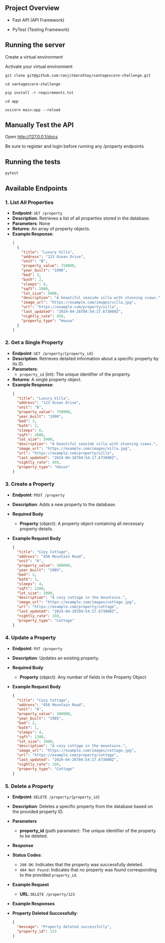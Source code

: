 ## Project Overview

* Fast API (API Framework)

* PyTest (Testing Framework)

## Running the server

  Create a virtual environment

  Activate your virtual environment

  `git clone git@github.com:ranjitmarathay/vantagescore-challenge.git`

  `cd vantagescore-challenge`

  `pip install -r requirements.txt`

  `cd app`

  `uvicorn main:app --reload`

## Manually Test the API

  Open http://127.0.0.1/docs

  Be sure to register and login before running any /property endpoints


## Running the tests

  `pytest`


## Available Endpoints

### 1. List All Properties

- **Endpoint**: `GET /property`
- **Description**: Retrieves a list of all properties stored in the database.
- **Parameters**: None
- **Returns**: An array of property objects.
- **Example Response**:
  ```json
  [
    {
      "title": "Luxury Villa",
      "address": "123 Ocean Drive",
      "unit": "B",
      "property_value": 750000,
      "year_built": "1990",
      "bed": 3,
      "bath": 2,
      "sleeps": 6,
      "sqft": 2000,
      "lot_size": 5000,
      "description": "A beautiful seaside villa with stunning views.",
      "image_url": "https://example.com/images/villa.jpg",
      "url": "https://example.com/property/villa",
      "last_updated": "2024-04-26T04:54:17.673000Z",
      "nightly_rate": 450,
      "property_type": "House"
    }
  ]

### 2. Get a Single Property

- **Endpoint**: `GET /property/{property_id}`
- **Description**: Retrieves detailed information about a specific property by its ID.
- **Parameters**:
  - `property_id` (int): The unique identifier of the property.
- **Returns**: A single property object.
- **Example Response**:
  ```json
  {
    "title": "Luxury Villa",
    "address": "123 Ocean Drive",
    "unit": "B",
    "property_value": 750000,
    "year_built": "1990",
    "bed": 3,
    "bath": 2,
    "sleeps": 6,
    "sqft": 2000,
    "lot_size": 5000,
    "description": "A beautiful seaside villa with stunning views.",
    "image_url": "https://example.com/images/villa.jpg",
    "url": "https://example.com/property/villa",
    "last_updated": "2024-04-26T04:54:17.673000Z",
    "nightly_rate": 450,
    "property_type": "House"
  }

### 3. Create a Property

- **Endpoint**: `POST /property`
- **Description**: Adds a new property to the database.
- **Required Body**
  - **Property** (object): A property object containing all necessary property details.
- **Example Request Body**

  ```json
  {
    "title": "Cozy Cottage",
    "address": "456 Mountain Road",
    "unit": "A",
    "property_value": 300000,
    "year_built": "1985",
    "bed": 2,
    "bath": 1,
    "sleeps": 4,
    "sqft": 1200,
    "lot_size": 2000,
    "description": "A cozy cottage in the mountains.",
    "image_url": "https://example.com/images/cottage.jpg",
    "url": "https://example.com/property/cottage",
    "last_updated": "2024-04-26T04:54:17.673000Z",
    "nightly_rate": 150,
    "property_type": "Cottage"
  }

### 4. Update a Property

- **Endpoint**: `PUT /property`
- **Description**: Updates an existing property.
- **Required Body**
  - **Property** (object): Any number of fields in the Property Object
- **Example Request Body**

  ```json
  {
    "title": "Cozy Cottage",
    "address": "456 Mountain Road",
    "unit": "A",
    "property_value": 300000,
    "year_built": "1985",
    "bed": 2,
    "bath": 1,
    "sleeps": 4,
    "sqft": 1200,
    "lot_size": 2000,
    "description": "A cozy cottage in the mountains.",
    "image_url": "https://example.com/images/cottage.jpg",
    "url": "https://example.com/property/cottage",
    "last_updated": "2024-04-26T04:54:17.673000Z",
    "nightly_rate": 150,
    "property_type": "Cottage"
  }

### 5. Delete a Property

- **Endpoint**: `DELETE /property/{property_id}`
- **Description**: Deletes a specific property from the database based on the provided property ID.
- **Parameters**
  - **property_id** (path parameter): The unique identifier of the property to be deleted.
- **Response**
- **Status Codes**:
  - `200 OK`: Indicates that the property was successfully deleted.
  - `404 Not Found`: Indicates that no property was found corresponding to the provided `property_id`.
- **Example Request**
  - **URL**: `DELETE /property/123`
- **Example Responses**

- **Property Deleted Successfully**:
  ```json
  {
    "message": "Property deleted successfully",
    "property_id": 123
  }

